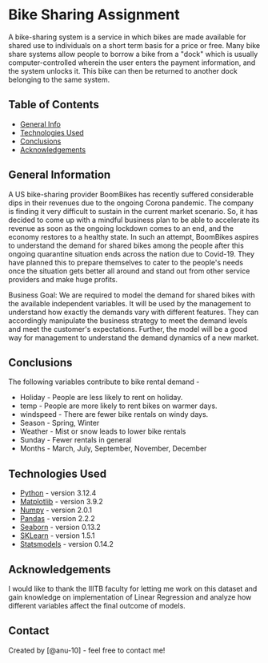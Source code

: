 <h1>Bike Sharing Assignment</h1>
A bike-sharing system is a service in which bikes are made available for shared use to individuals on a short term basis for a price or free. Many bike share systems allow people to borrow a bike from a "dock" which is usually computer-controlled wherein the user enters the payment information, and the system unlocks it. This bike can then be returned to another dock belonging to the same system.


## Table of Contents
* [General Info](#general-information)
* [Technologies Used](#technologies-used)
* [Conclusions](#conclusions)
* [Acknowledgements](#acknowledgements)

<!-- You can include any other section that is pertinent to your problem -->

## General Information
A US bike-sharing provider BoomBikes has recently suffered considerable dips in their revenues due to the ongoing Corona pandemic. The company is finding it very difficult to sustain in the current market scenario. So, it has decided to come up with a mindful business plan to be able to accelerate its revenue as soon as the ongoing lockdown comes to an end, and the economy restores to a healthy state. 
In such an attempt, BoomBikes aspires to understand the demand for shared bikes among the people after this ongoing quarantine situation ends across the nation due to Covid-19. They have planned this to prepare themselves to cater to the people's needs once the situation gets better all around and stand out from other service providers and make huge profits.

Business Goal:
We are required to model the demand for shared bikes with the available independent variables. It will be used by the management to understand how exactly the demands vary with different features. They can accordingly manipulate the business strategy to meet the demand levels and meet the customer's expectations. Further, the model will be a good way for management to understand the demand dynamics of a new market. 

<!-- You don't have to answer all the questions - just the ones relevant to your project. -->

## Conclusions
The following variables contribute to bike rental demand -
<ul>
    <li>Holiday - People are less likely to rent on holiday.</li>
    <li>temp - People are more likely to rent bikes on warmer days.</li>
    <li>windspeed - There are fewer bike rentals on windy days.</li>
    <li>Season - Spring, Winter</li>
    <li>Weather - Mist or snow leads to lower bike rentals</li>
    <li>Sunday - Fewer rentals in general</li>
    <li>Months - March, July, September, November, December</li>
</ul>

<!-- You don't have to answer all the questions - just the ones relevant to your project. -->


## Technologies Used
- [Python](https://www.python.org/) - version 3.12.4
- [Matplotlib](https://matplotlib.org/) - version 3.9.2
- [Numpy](https://numpy.org/) - version 2.0.1
- [Pandas](https://pandas.pydata.org/) - version 2.2.2
- [Seaborn](https://seaborn.pydata.org/) - version 0.13.2
- [SKLearn](https://scikit-learn.org/) - version 1.5.1
- [Statsmodels](https://www.statsmodels.org) - version 0.14.2

<!-- As the libraries versions keep on changing, it is recommended to mention the version of library used in this project -->

## Acknowledgements
I would like to thank the IIITB faculty for letting me work on this dataset and gain knowledge on implementation of Linear Regression and analyze how different variables affect the final outcome of models.


## Contact
Created by [@anu-10] - feel free to contact me!


<!-- Optional -->
<!-- ## License -->
<!-- This project is open source and available under the [... License](). -->

<!-- You don't have to include all sections - just the one's relevant to your project -->
